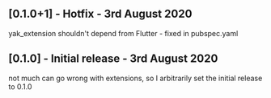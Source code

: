 ## [0.1.0+1] - Hotfix - 3rd August 2020

yak_extension shouldn't depend from Flutter - fixed in pubspec.yaml



## [0.1.0] - Initial release - 3rd August 2020

not much can go wrong with extensions, so I arbitrarily set the initial release to 0.1.0

